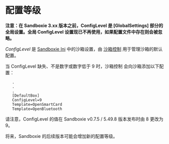 # 配置等级

**注意：在 Sandboxie 3.xx 版本之前，ConfigLevel 是 [GlobalSettings] 部分的全局设置。全局 ConfigLevel 设置现已不再使用，如果配置文件中存在则会被忽略。**

_ConfigLevel_ 是 [Sandboxie Ini](SandboxieIni.md) 中的沙箱设置，由 [沙箱控制](SandboxieControl.md) 用于管理沙箱的默认配置。

当 ConfigLevel 缺失、不是数字或数字低于 9 时，沙箱控制 会向沙箱添加以下配置：

```
   .
   .
   .
   [DefaultBox]
   ConfigLevel=9
   Template=OpenSmartCard
   Template=OpenBluetooth
```

请注意，ConfigLevel 的值在 Sandboxie v0.7.5 / 5.49.8 版本发布时由 8 更改为 9。

将来，Sandboxie 的后续版本可能会增加新的配置等级。
